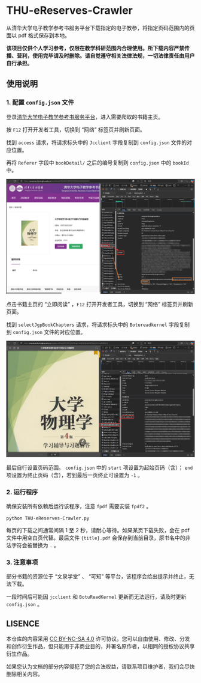 # THU-eReserves-Crawler

从清华大学电子教学参考书服务平台下载指定的电子教参，将指定页码范围内的页面以 pdf 格式保存到本地。

**该项目仅供个人学习参考，仅限在教学科研范围内合理使用。所下载内容严禁传播、营利，使用完毕请及时删除。请自觉遵守相关法律法规，一切法律责任由用户自行承担。**

## 使用说明

### 1. 配置 `config.json` 文件

登录[清华大学电子教学参考书服务平台](https://ereserves.lib.tsinghua.edu.cn/)，进入需要爬取的书籍主页。

按 `F12` 打开开发者工具，切换到 “网络” 标签页并刷新页面。

找到 `access` 请求，将请求标头中的 `Jcclient` 字段复制到 `config.json` 文件的对应位置。

再将 `Referer` 字段中 `bookDetail/` 之后的编号复制到 `config.json` 中的 `bookId` 中。

![bookDetail](/img/bookDetail.jpg)

点击书籍主页的 “立即阅读” ，`F12` 打开开发者工具，切换到 “网络” 标签页并刷新页面。

找到 `selectJgpBookChapters` 请求，将请求标头中的 `Botureadkernel` 字段复制到 `config.json` 文件的对应位置。

![Botureadkernel](/img/readKernel.jpg)

最后自行设置页码范围。 `config.json` 中的 `start` 项设置为起始页码（含）； `end` 项设置为终止页码（含），若到最后一页终止可设置为 `-1` 。

### 2. 运行程序

确保安装所有依赖后运行该程序，注意 `fpdf` 需要安装 `fpdf2` 。

```
python THU-eReserves-Crawler.py
```

每页的下载之间通常间隔 1 至 2 秒，请耐心等待。如果某页下载失败，会在 pdf 文件中用空白页代替。最后文件 `{title}.pdf` 会保存到当前目录，原书名中的非法字符会被替换为 `.` 。

### 3. 注意事项

部分书籍的资源位于 “文泉学堂” 、 “可知” 等平台，该程序会给出提示并终止，无法下载。

一段时间后可能因 `jcclient` 和 `BotuReadKernel` 更新而无法运行，请及时更新 `config.json` 。

## LISENCE

本仓库的内容采用 [CC BY-NC-SA 4.0](https://creativecommons.org/licenses/by-nc-sa/4.0/) 许可协议。您可以自由使用、修改、分发和创作衍生作品，但只能用于非商业目的，并署名原作者，以相同的授权协议共享衍生作品。

如果您认为文档的部分内容侵犯了您的合法权益，请联系项目维护者，我们会尽快删除相关内容。
